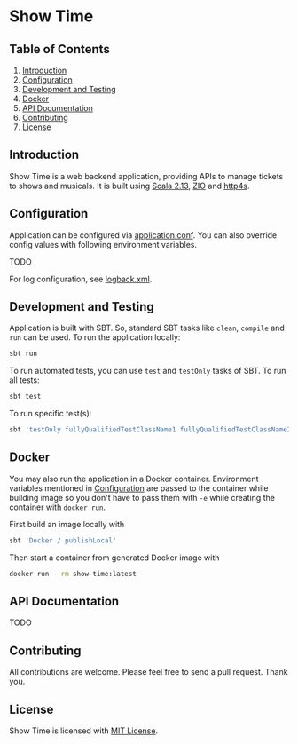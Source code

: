# Show Time

## Table of Contents

1. [Introduction](#introduction)
2. [Configuration](#configuration)
3. [Development and Testing](#development-and-testing)
4. [Docker](#docker)
5. [API Documentation](#api-documentation)
6. [Contributing](#contributing)
7. [License](#license)

## Introduction

Show Time is a web backend application, providing APIs to manage tickets to shows and musicals. It is built using [Scala 2.13](https://www.scala-lang.org), [ZIO](https://zio.dev) and [http4s](https://http4s.org/).

## Configuration

Application can be configured via [application.conf](src/main/resources/application.conf). You can also override config values with following environment variables.

TODO

For log configuration, see [logback.xml](src/main/resources/logback.xml).

## Development and Testing

Application is built with SBT. So, standard SBT tasks like `clean`, `compile` and `run` can be used. To run the application locally:

```bash
sbt run
```

To run automated tests, you can use `test` and `testOnly` tasks of SBT. To run all tests:

```bash
sbt test
```

To run specific test(s):

```bash
sbt 'testOnly fullyQualifiedTestClassName1 fullyQualifiedTestClassName2 ...'
```

## Docker

You may also run the application in a Docker container. Environment variables mentioned in [Configuration](#configuration) are passed to the container while building image so you don't have to pass them with `-e` while creating the container with `docker run`.

First build an image locally with

```bash
sbt 'Docker / publishLocal'
```

Then start a container from generated Docker image with

```bash
docker run --rm show-time:latest
```

## API Documentation

TODO

## Contributing

All contributions are welcome. Please feel free to send a pull request. Thank you.

## License

Show Time is licensed with [MIT License](LICENSE.md).

